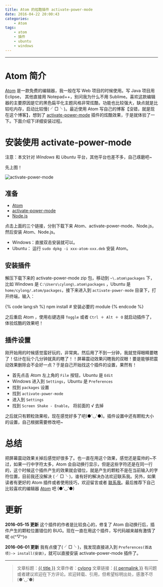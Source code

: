 ```yaml
---
title: Atom 的炫酷插件 activate-power-mode
date: 2016-04-22 20:00:43
categories:
    - Atom
tags:
    - atom
    - 插件
    - ubuntu
    - windows
---
```

---

# Atom 简介

[Atom][] 是一款免费的编辑器，我一般在写 Web 项目的时候使用。写 Java 项目用 Eclipse， 其他直接用 Notepad++，别问我为什么不用 Sublime。喜欢这款编辑器的主要原因是它的黑色扁平化主题风格非常炫酷，功能也比较强大，缺点就是比较吃内存，启动比较慢( ╯□╰ )。最近使用 Atom 写自己的博客【没错，就是现在这个博客】，想到了 [activate-power-mode][] 插件的炫酷效果，于是就体验了一下。下面介绍下详细安装过程。

<!-- more -->

# 安装使用 activate-power-mode

注意：本文针对 *Windows* 和 *Ubuntu* 平台，其他平台也差不多，自己琢磨吧~

先上图！

![activate-power-mode](activate-power-mode.gif)

## 准备

*   [Atom][]
*   [activate-power-mode][]
*   [Node.js][]

点击上面的三个链接，分别下载下来 Atom、activate-power-mode、Node.js，然后安装 Atom、Node.js。
* Windows：直接双击安装就可以。
* Ubuntu： 运行 `sudo dpkg -i xxx-atom-xxx.deb` 安装 Atom。

## 安装插件

解压下载下来的 activate-power-mode zip 包，移动到 `~\.atom\packages` 下，比如 Windows 是  `C:\Users\cylong\.atom\packages` ，Ubuntu 是 `home/cylong/.atom/packages`，接下来进入到 `activate-power-mode` 目录下，打开终端，输入：

{% code lang:sh %}
    npm install # 安装必要的 module
{% endcode %}

之后重启 Atom ，使用右键选择 `Toggle` 或者 `Ctrl ＋ Alt ＋ O` 就启动插件了，体验炫酷的效果吧！

## 插件设置

刚开始用的时候感觉蛮好玩的，非常爽。然后用了不到一分钟，我就觉得眼睛要瞎了！估计在玩个几分钟就真的瞎了！！屏幕震动效果闪瞎我的双眼！要是能够把震动效果删除会不会好一点？于是自己开始找这个插件的设置，果然有！

*   首先点击 Atom 左上角的 `File` 按钮，Ubuntu 是 `Edit`
*   Windows 进入到 `Settings`，Ubuntu 是 `Preferences`
*   找到 `packages` 设置
*   找到  `activate-power-mode`
*   进入到  `Settings`
*   找到 `Screen Shake - Enable`， 将前面的 √ 去掉

之后就只有颗粒效果啦，现在感觉好多了吧(●'◡'●)。插件设置中还有颗粒大小的设置，自己根据需要修改吧~

# 总结

把屏幕震动效果关掉后感觉好很多了。也一直在用这个效果，感觉还是蛮帅的~不过，如果一行中字符太多，Atom 会自动换行显示，但是这些字符还是在同一行的，这个时候这个插件产生的效果就会错位，就是产生的颗粒不是在当前输入的字符位置，目前我还没解决 ( ╯□╰ )，谁有好的解决办法欢迎联系我。另外，如果读者有更好的 Atom 插件或者使用技巧，欢迎留言或者 [联系我][]。最后推荐下自己比较喜欢的编辑器 [Atom][] 吧 (●'◡'●)

# 更新

**2016-05-15 更新**
这个插件的作者是比较良心的，修复了 Atom 自动换行后，插件产生的颗粒位置错位的 BUG。现在一直在用这个插件，写代码越来越有激情了呢 o(^▽^)o

**2016-06-01 更新**
我有点傻了( ╯□╰ )，我发现直接进入到 `Preferences(首选项)-> install(安装)`，就可以直接安装 activate-power-mode 插件了。

---

> 文章标题：<a href='{{ permalink }}' title='{{ title }}' >{{ title }}</a>
> 文章作者：[cylong](http://www.cylong.com/about/ "cylong")
> 文章链接：<a href='{{ permalink }}' title='{{ title }}' >{{ permalink }}</a>
> 有问题或者建议欢迎在下方评论。欢迎转载、引用，但希望标明出处，感激不尽(●'◡'●)


[Atom]: https://atom.io/ "Atom"
[activate-power-mode]: https://github.com/JoelBesada/activate-power-mode "activate-power-mode"
[Node.js]: http://nodejs.org/ "Node.js"
[联系我]: http：//www.cylong.com/about/#联系我 "联系我"

